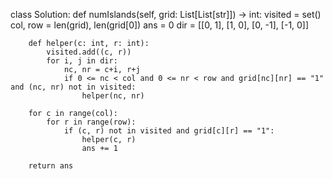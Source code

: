 










class Solution:
    def numIslands(self, grid: List[List[str]]) -> int:
        visited = set()
        col, row = len(grid), len(grid[0])
        ans = 0
        dir = [[0, 1], [1, 0], [0, -1], [-1, 0]]

        def helper(c: int, r: int):
            visited.add((c, r))
            for i, j in dir:
                nc, nr = c+i, r+j
                if 0 <= nc < col and 0 <= nr < row and grid[nc][nr] == "1" and (nc, nr) not in visited:
                    helper(nc, nr)
        
        for c in range(col):
            for r in range(row):
                if (c, r) not in visited and grid[c][r] == "1":
                    helper(c, r)
                    ans += 1
        
        return ans
